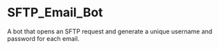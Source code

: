 # SFTP_Email_Bot
A bot that opens an SFTP request and generate a unique username and password for each email.
